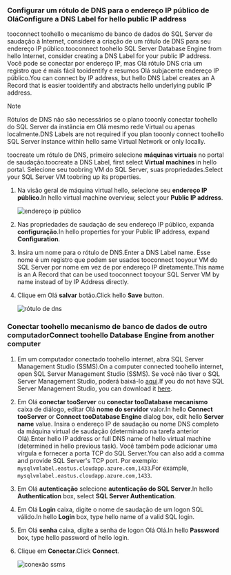 ### <a name="configure-a-dns-label-for-hello-public-ip-address"></a><span data-ttu-id="fa25a-101">Configurar um rótulo de DNS para o endereço IP público de Olá</span><span class="sxs-lookup"><span data-stu-id="fa25a-101">Configure a DNS Label for hello public IP address</span></span>

<span data-ttu-id="fa25a-102">tooconnect toohello o mecanismo de banco de dados do SQL Server de saudação à Internet, considere a criação de um rótulo de DNS para seu endereço IP público.</span><span class="sxs-lookup"><span data-stu-id="fa25a-102">tooconnect toohello SQL Server Database Engine from hello Internet, consider creating a DNS Label for your public IP address.</span></span> <span data-ttu-id="fa25a-103">Você pode se conectar por endereço IP, mas Olá rótulo DNS cria um registro que é mais fácil tooidentify e resumos Olá subjacente endereço IP público.</span><span class="sxs-lookup"><span data-stu-id="fa25a-103">You can connect by IP address, but hello DNS Label creates an A Record that is easier tooidentify and abstracts hello underlying public IP address.</span></span>

> [!NOTE]
> <span data-ttu-id="fa25a-104">Rótulos de DNS não são necessários se o plano tooonly conectar toohello do SQL Server da instância em Olá mesmo rede Virtual ou apenas localmente.</span><span class="sxs-lookup"><span data-stu-id="fa25a-104">DNS Labels are not required if you plan tooonly connect toohello SQL Server instance within hello same Virtual Network or only locally.</span></span>

<span data-ttu-id="fa25a-105">toocreate um rótulo de DNS, primeiro selecione **máquinas virtuais** no portal de saudação.</span><span class="sxs-lookup"><span data-stu-id="fa25a-105">toocreate a DNS Label, first select **Virtual machines** in hello portal.</span></span> <span data-ttu-id="fa25a-106">Selecione seu toobring VM do SQL Server, suas propriedades.</span><span class="sxs-lookup"><span data-stu-id="fa25a-106">Select your SQL Server VM toobring up its properties.</span></span>

1. <span data-ttu-id="fa25a-107">Na visão geral de máquina virtual hello, selecione seu **endereço IP público**.</span><span class="sxs-lookup"><span data-stu-id="fa25a-107">In hello virtual machine overview, select your **Public IP address**.</span></span>

    ![endereço ip público](./media/virtual-machines-sql-server-connection-steps/rm-public-ip-address.png)

1. <span data-ttu-id="fa25a-109">Nas propriedades de saudação de seu endereço IP público, expanda **configuração**.</span><span class="sxs-lookup"><span data-stu-id="fa25a-109">In hello properties for your Public IP address, expand **Configuration**.</span></span>

1. <span data-ttu-id="fa25a-110">Insira um nome para o rótulo de DNS.</span><span class="sxs-lookup"><span data-stu-id="fa25a-110">Enter a DNS Label name.</span></span> <span data-ttu-id="fa25a-111">Esse nome é um registro que podem ser usados tooconnect tooyour VM do SQL Server por nome em vez de por endereço IP diretamente.</span><span class="sxs-lookup"><span data-stu-id="fa25a-111">This name is an A Record that can be used tooconnect tooyour SQL Server VM by name instead of by IP Address directly.</span></span>

1. <span data-ttu-id="fa25a-112">Clique em Olá **salvar** botão.</span><span class="sxs-lookup"><span data-stu-id="fa25a-112">Click hello **Save** button.</span></span>

    ![rótulo de dns](./media/virtual-machines-sql-server-connection-steps/rm-dns-label.png)

### <a name="connect-toohello-database-engine-from-another-computer"></a><span data-ttu-id="fa25a-114">Conectar toohello mecanismo de banco de dados de outro computador</span><span class="sxs-lookup"><span data-stu-id="fa25a-114">Connect toohello Database Engine from another computer</span></span>

1. <span data-ttu-id="fa25a-115">Em um computador conectado toohello internet, abra SQL Server Management Studio (SSMS).</span><span class="sxs-lookup"><span data-stu-id="fa25a-115">On a computer connected toohello internet, open SQL Server Management Studio (SSMS).</span></span> <span data-ttu-id="fa25a-116">Se você não tiver o SQL Server Management Studio, poderá baixá-lo [aqui](https://docs.microsoft.com/sql/ssms/download-sql-server-management-studio-ssms).</span><span class="sxs-lookup"><span data-stu-id="fa25a-116">If you do not have SQL Server Management Studio, you can download it [here](https://docs.microsoft.com/sql/ssms/download-sql-server-management-studio-ssms).</span></span>

1. <span data-ttu-id="fa25a-117">Em Olá **conectar tooServer** ou **conectar tooDatabase mecanismo** caixa de diálogo, editar Olá **nome do servidor** valor.</span><span class="sxs-lookup"><span data-stu-id="fa25a-117">In hello **Connect tooServer** or **Connect tooDatabase Engine** dialog box, edit hello **Server name** value.</span></span> <span data-ttu-id="fa25a-118">Insira o endereço IP de saudação ou nome DNS completo da máquina virtual de saudação (determinado na tarefa anterior Olá).</span><span class="sxs-lookup"><span data-stu-id="fa25a-118">Enter hello IP address or full DNS name of hello virtual machine (determined in hello previous task).</span></span> <span data-ttu-id="fa25a-119">Você também pode adicionar uma vírgula e fornecer a porta TCP do SQL Server.</span><span class="sxs-lookup"><span data-stu-id="fa25a-119">You can also add a comma and provide SQL Server's TCP port.</span></span> <span data-ttu-id="fa25a-120">Por exemplo: `mysqlvmlabel.eastus.cloudapp.azure.com,1433`.</span><span class="sxs-lookup"><span data-stu-id="fa25a-120">For example, `mysqlvmlabel.eastus.cloudapp.azure.com,1433`.</span></span>

1. <span data-ttu-id="fa25a-121">Em Olá **autenticação** selecione **autenticação do SQL Server**.</span><span class="sxs-lookup"><span data-stu-id="fa25a-121">In hello **Authentication** box, select **SQL Server Authentication**.</span></span>

1. <span data-ttu-id="fa25a-122">Em Olá **Login** caixa, digite o nome de saudação de um logon SQL válido.</span><span class="sxs-lookup"><span data-stu-id="fa25a-122">In hello **Login** box, type hello name of a valid SQL login.</span></span>

1. <span data-ttu-id="fa25a-123">Em Olá **senha** caixa, digite a senha de logon Olá Olá.</span><span class="sxs-lookup"><span data-stu-id="fa25a-123">In hello **Password** box, type hello password of hello login.</span></span>

1. <span data-ttu-id="fa25a-124">Clique em **Conectar**.</span><span class="sxs-lookup"><span data-stu-id="fa25a-124">Click **Connect**.</span></span>

    ![conexão ssms](./media/virtual-machines-sql-server-connection-steps/rm-ssms-connect.png)